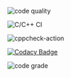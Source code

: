 ![code quality](https://www.code-inspector.com/project/13755/status/svg)

![C/C++ CI](https://github.com/99002523/project_genesis/workflows/C/C++%20CI/badge.svg?branch=master)

![cppcheck-action](https://github.com/99002523/project_genesis/workflows/cppcheck-action/badge.svg)

[![Codacy Badge](https://app.codacy.com/project/badge/Grade/55737771e2a34b54aeb3ca61e4e71ae2)](https://www.codacy.com/manual/99002523/project_genesis?utm_source=github.com&amp;utm_medium=referral&amp;utm_content=99002523/project_genesis&amp;utm_campaign=Badge_Grade)

![code grade](https://www.code-inspector.com/project/13755/score/svg)
